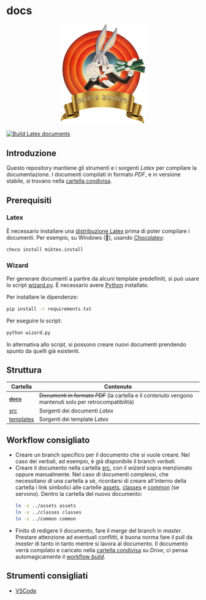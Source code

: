 # docs
<p align="center">
    <img src="src/assets/logo.png" alt="Bug's Bunny logo" width="220">
</p>

[![Build Latex documents](https://github.com/Bug-s-Bunny-Team/docs/actions/workflows/build.yml/badge.svg?branch=master)](https://github.com/Bug-s-Bunny-Team/docs/actions/workflows/build.yml)

## Introduzione
Questo repository mantiene gli strumenti e i sorgenti *Latex* per compilare la documentazione. 
I documenti compilati in formato *PDF*, e in versione stabile, si trovano nella [cartella condivisa](https://drive.google.com/drive/folders/10DP1cbC-0y9jEtLmrsuktEG1M7PgSoOk).

## Prerequisiti
### Latex
È necessario installare una [distribuzione Latex](https://www.latex-project.org/get/) prima di poter compilare i documenti. Per esempio, su Windows (🤢), usando [Chocolatey](https://chocolatey.org/install#individual):
```sh
choco install miktex.install
```

### Wizard
Per generare documenti a partire da alcuni template predefiniti, si può usare lo script [wizard.py](wizard.py). È necessario avere [Python](https://wiki.python.org/moin/BeginnersGuide/Download) installato.

Per installare le dipendenze:
```sh
pip install -r requirements.txt
```
Per eseguire lo script:
```sh
python wizard.py
```
In alternativa allo script, si possono creare nuovi documenti prendendo spunto da quelli già esistenti.

## Struttura
| Cartella                | Contenuto                      |
|-------------------------|--------------------------------|
| [~~docs~~](docs/)           | ~~Documenti in formato *PDF*~~ (la cartella e il contenuto vengono mantenuti solo per retrocompatibilità)  |
| [src](src/)             | Sorgenti dei documenti *Latex* |
| [templates](templates/) | Sorgenti dei template *Latex*  |

## Workflow consigliato
- Creare un branch specifico per il documento che si vuole creare. Nel caso dei verbali, ad esempio, è già disponibile il branch *verbali*.
- Creare il documento nella cartella [src](src/), con il *wizard* sopra menzionato oppure manualmente. Nel caso di documenti complessi, che necessitano di una cartella a sè, ricordarsi di creare all'interno della cartella i link simbolici alle cartelle [assets](src/assets), [classes](src/classes) e [common](src/common) (se servono). Dentro la cartella del nuovo documento:
    ```sh
    ln -s ../assets assets
    ln -s ../classes classes
    ln -s ../common common
    ```
- Finito di redigere il documento, fare il merge del branch in *master*. Prestare attenzione ad eventuali conflitti, è buona norma fare il pull da *master* di tanto in tanto mentre si lavora al documento. Il documento verrà compilato e caricato nella [cartella condivisa](https://drive.google.com/drive/folders/10DP1cbC-0y9jEtLmrsuktEG1M7PgSoOk) su *Drive*, ci pensa automagicamente il [workflow *build*](.github/workflows/build.yml).

## Strumenti consigliati
- [VSCode](https://code.visualstudio.com/Download)
